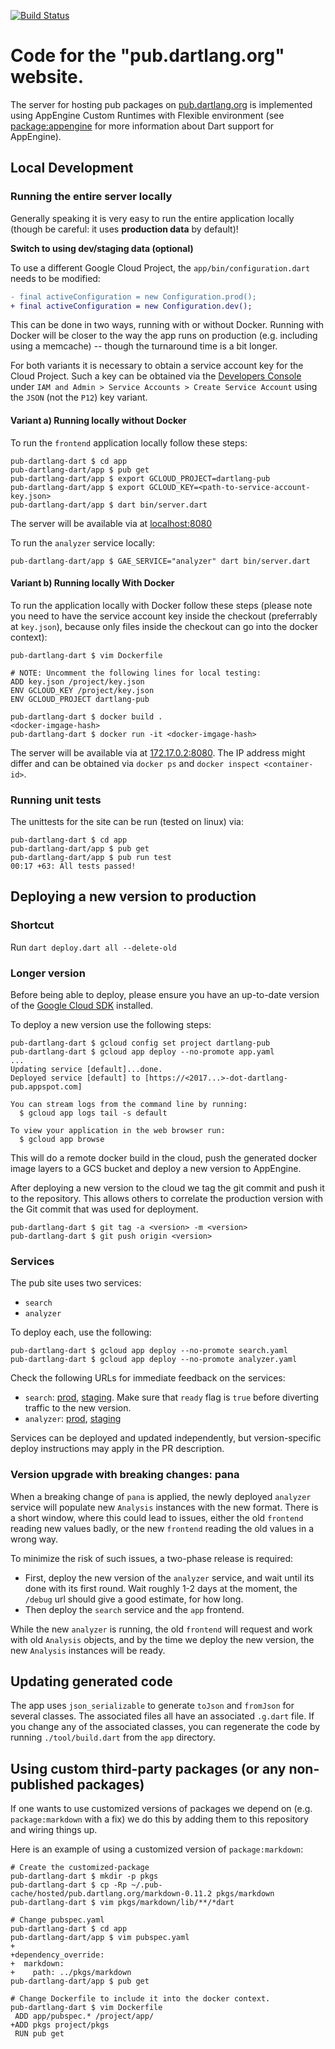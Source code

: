 [![Build Status](https://travis-ci.org/dart-lang/pub-dartlang-dart.svg?branch=master)](https://travis-ci.org/dart-lang/pub-dartlang-dart)

# Code for the "pub.dartlang.org" website.

The server for hosting pub packages on [pub.dartlang.org](https://pub.dartlang.org)
is implemented using AppEngine Custom Runtimes with Flexible environment
(see [package:appengine](github.com/dart-lang/appengine) for more information about
Dart support for AppEngine).

## Local Development

### Running the entire server locally

Generally speaking it is very easy to run the entire application locally
(though be careful: it uses **production data** by default)!

**Switch to using dev/staging data (optional)**

To use a different Google Cloud Project, the `app/bin/configuration.dart` needs
to be modified:
```diff
- final activeConfiguration = new Configuration.prod();
+ final activeConfiguration = new Configuration.dev();
```

This can be done in two ways, running with or without Docker. Running with Docker will
be closer to the way the app runs on production (e.g. including using a memcache) -- though
the turnaround time is a bit longer.

For both variants it is necessary to obtain a service account key for the Cloud Project.
Such a key can be obtained via the [Developers Console](https://console.cloud.google.com/)
under `IAM and Admin > Service Accounts > Create Service Account` using the `JSON` (not the `P12`)
key variant.

#### Variant a) Running locally without Docker

To run the `frontend` application locally follow these steps:
```
pub-dartlang-dart $ cd app
pub-dartlang-dart/app $ pub get
pub-dartlang-dart/app $ export GCLOUD_PROJECT=dartlang-pub
pub-dartlang-dart/app $ export GCLOUD_KEY=<path-to-service-account-key.json>
pub-dartlang-dart/app $ dart bin/server.dart
```

The server will be available via at [localhost:8080](http://localhost:8080)

To run the `analyzer` service locally:

```
pub-dartlang-dart/app $ GAE_SERVICE="analyzer" dart bin/server.dart
```

#### Variant b) Running locally With Docker

To run the application locally with Docker follow these steps (please note you need to have the
service account key inside the checkout (preferrably at `key.json`), because only files inside
the checkout can go into the docker context):
```
pub-dartlang-dart $ vim Dockerfile

# NOTE: Uncomment the following lines for local testing:
ADD key.json /project/key.json
ENV GCLOUD_KEY /project/key.json
ENV GCLOUD_PROJECT dartlang-pub

pub-dartlang-dart $ docker build .
<docker-imgage-hash>
pub-dartlang-dart $ docker run -it <docker-imgage-hash>
```

The server will be available via at [172.17.0.2:8080](http://172.17.0.2:8080/). The IP address might differ
and can be obtained via `docker ps` and `docker inspect <container-id>`.


### Running unit tests

The unittests for the site can be run (tested on linux) via:

```
pub-dartlang-dart $ cd app
pub-dartlang-dart/app $ pub get
pub-dartlang-dart/app $ pub run test
00:17 +63: All tests passed!
```

## Deploying a new version to production

### Shortcut

Run `dart deploy.dart all --delete-old`

### Longer version

Before being able to deploy, please ensure you have an up-to-date version of the
[Google Cloud SDK](https://cloud.google.com/sdk/) installed.

To deploy a new version use the following steps:

```
pub-dartlang-dart $ gcloud config set project dartlang-pub
pub-dartlang-dart $ gcloud app deploy --no-promote app.yaml
...
Updating service [default]...done.
Deployed service [default] to [https://<2017...>-dot-dartlang-pub.appspot.com]

You can stream logs from the command line by running:
  $ gcloud app logs tail -s default

To view your application in the web browser run:
  $ gcloud app browse
```

This will do a remote docker build in the cloud, push the generated docker image layers to a
GCS bucket and deploy a new version to AppEngine.

After deploying a new version to the cloud we tag the git commit and push it to the repository.
This allows others to correlate the production version with the Git commit that was used for
deployment.

```
pub-dartlang-dart $ git tag -a <version> -m <version>
pub-dartlang-dart $ git push origin <version>
```

### Services

The pub site uses two services:
- `search`
- `analyzer`

To deploy each, use the following:

```
pub-dartlang-dart $ gcloud app deploy --no-promote search.yaml
pub-dartlang-dart $ gcloud app deploy --no-promote analyzer.yaml
```

Check the following URLs for immediate feedback on the services:
- `search`: [prod](https://search-dot-dartlang-pub.appspot.com/debug), [staging](https://search-dot-dartlang-pub-dev.appspot.com/debug). Make sure that `ready` flag is `true` before diverting traffic to the new version.
- `analyzer`: [prod](https://analyzer-dot-dartlang-pub.appspot.com/debug), [staging](https://analyzer-dot-dartlang-pub-dev.appspot.com/debug)

Services can be deployed and updated independently, but version-specific deploy instructions may apply in the PR description.

### Version upgrade with breaking changes: pana

When a breaking change of `pana` is applied, the newly deployed `analyzer` service will
populate new `Analysis` instances with the new format. There is a short window, where this
could lead to issues, either the old `frontend` reading new values badly, or the new `frontend`
reading the old values in a wrong way.

To minimize the risk of such issues, a two-phase release is required:
- First, deploy the new version of the `analyzer` service, and wait until its done with its first round.
  Wait roughly 1-2 days at the moment, the `/debug` url should give a good estimate, for how long.
- Then deploy the `search` service and the `app` frontend.

While the new `analyzer` is running, the old `frontend` will request and work with old `Analysis` objects,
and by the time we deploy the new version, the new `Analysis` instances will be ready.

## Updating generated code

The app uses `json_serializable` to generate `toJson` and `fromJson` for several
classes. The associated files all have an associated `.g.dart` file. If you
change any of the associated classes, you can regenerate the code by running
`./tool/build.dart` from the `app` directory.

## Using custom third-party packages (or any non-published packages)

If one wants to use customized versions of packages we depend on (e.g. `package:markdown` with a fix)
we do this by adding them to this repository and wiring things up.

Here is an example of using a customized version of `package:markdown`:

```
# Create the customized-package
pub-dartlang-dart $ mkdir -p pkgs
pub-dartlang-dart $ cp -Rp ~/.pub-cache/hosted/pub.dartlang.org/markdown-0.11.2 pkgs/markdown
pub-dartlang-dart $ vim pkgs/markdown/lib/**/*dart

# Change pubspec.yaml
pub-dartlang-dart $ cd app
pub-dartlang-dart/app $ vim pubspec.yaml
+
+dependency_override:
+  markdown:
+    path: ../pkgs/markdown
pub-dartlang-dart/app $ pub get

# Change Dockerfile to include it into the docker context.
pub-dartlang-dart $ vim Dockerfile
 ADD app/pubspec.* /project/app/
+ADD pkgs project/pkgs
 RUN pub get
```
